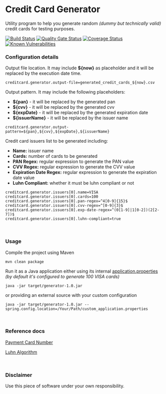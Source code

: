 # Credit Card Generator

Utility program to help you generate random *(dummy but technically valid)* credit cards for testing purposes.

[![Build Status](https://travis-ci.com/xcapdevila/credit-card-generator.svg)](https://travis-ci.com/xcapdevila/credit-card-generator)
[![Quality Gate Status](https://sonarcloud.io/api/project_badges/measure?project=xcapdevila_credit-card-generator&metric=alert_status)](https://sonarcloud.io/dashboard?id=xcapdevila_credit-card-generator)
[![Coverage Status](https://coveralls.io/repos/github/xcapdevila/credit-card-generator/badge.svg)](https://coveralls.io/github/xcapdevila/credit-card-generator)
[![Known Vulnerabilities](https://snyk.io/test/github/xcapdevila/credit-card-generator/badge.svg)](https://snyk.io/test/github/xcapdevila/credit-card-generator)
<br>


### Configuration details

Output file location. It may include **${now}** as placeholder and it will be replaced by the execution date time.
```
creditcard.generator.output-file=generated_credit_cards_${now}.csv
```

Output pattern. It may include the following placeholders:
- **${pan}** - it will be replaced by the generated pan
- **${cvv}** - it will be replaced by the generated cvv
- **${expDate}** - it will be replaced by the generated expiration date
- **${issuerName}** - it will be replaced by the issuer name
```
creditcard.generator.output-pattern=${pan},${cvv},${expDate},${issuerName}
```

Credit card issuers list to be generated including:
- **Name:** issuer name
- **Cards:** number of cards to be generated
- **PAN Regex:** regular expression to generate the PAN value
- **CVV Regex:** regular expression to generate the CVV value
- **Expiration Date Regex:** regular expression to generate the expiration date value
- **Luhn Compliant:** whether it must be luhn compliant or not
```
creditcard.generator.issuers[0].name=VISA
creditcard.generator.issuers[0].cards=100
creditcard.generator.issuers[0].pan-regex=^4[0-9]{15}$
creditcard.generator.issuers[0].cvv-regex=^[0-9]{3}$
creditcard.generator.issuers[0].exp-date-regex=^(0[1-9]|1[0-2])(2[2-7])$
creditcard.generator.issuers[0].luhn-compliant=true
```
<br>

### Usage
Compile the project using Maven
```
mvn clean package
```

Run it as a Java application either using its internal [application.properties](src/main/resources/application.properties) *(by default it's configured to generate 100 VISA cards)* 
```
java -jar target/generator-1.0.jar
```
or providing an external source with your custom configuration
```
java -jar target/generator-1.0.jar --spring.config.location=/Your/Path/custom_application.properties
```
<br>

### Reference docs
[Payment Card Number](https://en.wikipedia.org/wiki/Payment_card_number)

[Luhn Algorithm](https://en.wikipedia.org/wiki/Luhn_algorithm)

<br>

### Disclaimer

Use this piece of software under your own responsibility.
